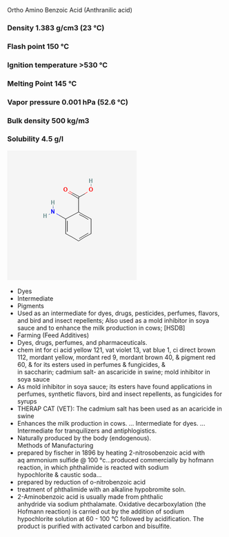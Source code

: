 Ortho Amino Benzoic Acid (Anthranilic acid)
 
### Density  1.383 g/cm3 (23 °C)
### Flash point 150 °C
### Ignition temperature  >530 °C
### Melting Point 145 °C
### Vapor pressure  0.001 hPa (52.6 °C)
### Bulk density  500 kg/m3
### Solubility  4.5 g/l

![anthranilicacid](../images/anthranilicacid.png)
 
* Dyes  
* Intermediate  
* Pigments  
* Used as an intermediate for dyes, drugs, pesticides, perfumes, flavors, and bird and insect repellents; Also used as a mold inhibitor in soya sauce and to enhance the milk production in cows; \[HSDB\]  
* Farming (Feed Additives)  
* Dyes, drugs, perfumes, and pharmaceuticals.  
* chem int for ci acid yellow 121, vat violet 13, vat blue 1, ci direct brown 112, mordant yellow, mordant red 9, mordant brown 40, & pigment red 60, & for its esters used in perfumes & fungicides, & in saccharin; cadmium salt- an ascaricide in swine; mold inhibitor in soya sauce  
* As mold inhibitor in soya sauce; its esters have found applications in perfumes, synthetic flavors, bird and insect repellents, as fungicides for syrups  
* THERAP CAT (VET): The cadmium salt has been used as an acaricide in swine  
* Enhances the milk production in cows. ... Intermediate for dyes. ... Intermediate for tranquilizers and antiphlogistics.  
* Naturally produced by the body (endogenous).  
  Methods of Manufacturing  
* prepared by fischer in 1896 by heating 2-nitrosobenzoic acid with aq ammonium sulfide @ 100 °c...produced commercially by hofmann reaction, in which phthalimide is reacted with sodium hypochlorite & caustic soda...  
* prepared by reduction of o-nitrobenzoic acid  
* treatment of phthalimide with an alkaline hypobromite soln.  
* 2-Aminobenzoic acid is usually made from phthalic anhydride via sodium phthalamate. Oxidative decarboxylation (the Hofmann reaction) is carried out by the addition of sodium hypochlorite solution at 60 \- 100 °C followed by acidification. The product is purified with activated carbon and bisulfite.
